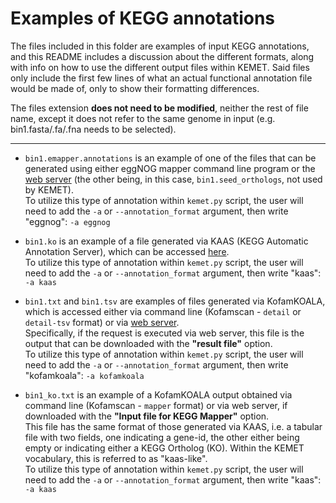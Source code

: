 # Examples of KEGG annotations

The files included in this folder are examples of input KEGG annotations, and this README includes a discussion about the different formats, along with info on how to use the different output files within KEMET. Said files only include the first few lines of what an actual functional annotation file would be made of, only to show their formatting differences.  

The files extension **does not need to be modified**, neither the rest of file name, except it does not refer to the same genome in input (e.g. bin1.fasta/.fa/.fna needs to be selected).  

-----
- `bin1.emapper.annotations` is an example of one of the files that can be generated using either eggNOG mapper command line program or the [web server](http://eggnog-mapper.embl.de/) (the other being, in this case, `bin1.seed_orthologs`, not used by KEMET).  
To utilize this type of annotation within `kemet.py` script, the user will need to add the `-a` or `--annotation_format` argument, then write "eggnog": `-a eggnog`  

- `bin1.ko` is an example of a file generated via KAAS (KEGG Automatic Annotation Server), which can be accessed [here](https://www.genome.jp/tools/kaas/).  
To utilize this type of annotation within `kemet.py` script, the user will need to add the `-a` or `--annotation_format` argument, then write "kaas": `-a kaas`  

- `bin1.txt` and `bin1.tsv` are examples of files generated via KofamKOALA, which is accessed either via command line (Kofamscan - `detail` or `detail-tsv` format) or via [web server](https://www.genome.jp/tools/kofamkoala/).  
Specifically, if the request is executed via web server, this file is the output that can be downloaded with the **"result file"** option.  
To utilize this type of annotation within `kemet.py` script, the user will need to add the `-a` or `--annotation_format` argument, then write "kofamkoala": `-a kofamkoala`  

- `bin1_ko.txt` is an example of a KofamKOALA output obtained via command line (Kofamscan - `mapper` format) or via web server, if downloaded with the **"Input file for KEGG Mapper"** option.  
This file has the same format of those generated via KAAS, i.e. a tabular file with two fields, one indicating a gene-id, the other either being empty or indicating either a KEGG Ortholog (KO). Within the KEMET vocabulary, this is referred to as "kaas-like".  
To utilize this type of annotation within `kemet.py` script, the user will need to add the `-a` or `--annotation_format` argument, then write "kaas": `-a kaas`
